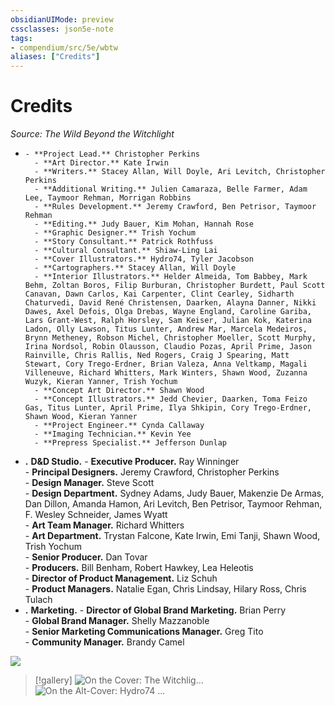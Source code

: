```yaml
---
obsidianUIMode: preview
cssclasses: json5e-note
tags:
- compendium/src/5e/wbtw
aliases: ["Credits"]
---
```

# Credits
*Source: The Wild Beyond the Witchlight* 

-     - **Project Lead.** Christopher Perkins    
        - **Art Director.** Kate Irwin    
        - **Writers.** Stacey Allan, Will Doyle, Ari Levitch, Christopher Perkins    
        - **Additional Writing.** Julien Camaraza, Belle Farmer, Adam Lee, Taymoor Rehman, Morrigan Robbins    
        - **Rules Development.** Jeremy Crawford, Ben Petrisor, Taymoor Rehman    
        - **Editing.** Judy Bauer, Kim Mohan, Hannah Rose    
        - **Graphic Designer.** Trish Yochum    
        - **Story Consultant.** Patrick Rothfuss    
        - **Cultural Consultant.** Shiaw-Ling Lai    
        - **Cover Illustrators.** Hydro74, Tyler Jacobson    
        - **Cartographers.** Stacey Allan, Will Doyle    
        - **Interior Illustrators.** Helder Almeida, Tom Babbey, Mark Behm, Zoltan Boros, Filip Burburan, Christopher Burdett, Paul Scott Canavan, Dawn Carlos, Kai Carpenter, Clint Cearley, Sidharth Chaturvedi, David René Christensen, Daarken, Alayna Danner, Nikki Dawes, Axel Defois, Olga Drebas, Wayne England, Caroline Gariba, Lars Grant-West, Ralph Horsley, Sam Keiser, Julian Kok, Katerina Ladon, Olly Lawson, Titus Lunter, Andrew Mar, Marcela Medeiros, Brynn Metheney, Robson Michel, Christopher Moeller, Scott Murphy, Irina Nordsol, Robin Olausson, Claudio Pozas, April Prime, Jason Rainville, Chris Rallis, Ned Rogers, Craig J Spearing, Matt Stewart, Cory Trego-Erdner, Brian Valeza, Anna Veltkamp, Magali Villeneuve, Richard Whitters, Mark Winters, Shawn Wood, Zuzanna Wuzyk, Kieran Yanner, Trish Yochum    
        - **Concept Art Director.** Shawn Wood    
        - **Concept Illustrators.** Jedd Chevier, Daarken, Toma Feizo Gas, Titus Lunter, April Prime, Ilya Shkipin, Cory Trego-Erdner, Shawn Wood, Kieran Yanner    
        - **Project Engineer.** Cynda Callaway    
        - **Imaging Technician.** Kevin Yee    
        - **Prepress Specialist.** Jefferson Dunlap    
- **.** **D&D Studio.**     - **Executive Producer.** Ray Winninger    
        - **Principal Designers.** Jeremy Crawford, Christopher Perkins    
        - **Design Manager.** Steve Scott    
        - **Design Department.** Sydney Adams, Judy Bauer, Makenzie De Armas, Dan Dillon, Amanda Hamon, Ari Levitch, Ben Petrisor, Taymoor Rehman, F. Wesley Schneider, James Wyatt    
        - **Art Team Manager.** Richard Whitters    
        - **Art Department.** Trystan Falcone, Kate Irwin, Emi Tanji, Shawn Wood, Trish Yochum    
        - **Senior Producer.** Dan Tovar    
        - **Producers.** Bill Benham, Robert Hawkey, Lea Heleotis    
        - **Director of Product Management.** Liz Schuh    
        - **Product Managers.** Natalie Egan, Chris Lindsay, Hilary Ross, Chris Tulach    
- **.** **Marketing.**     - **Director of Global Brand Marketing.** Brian Perry    
        - **Global Brand Manager.** Shelly Mazzanoble    
        - **Senior Marketing Communications Manager.** Greg Tito    
        - **Community Manager.** Brandy Camel    

![](/3-Mechanics/CLI/adventures/the-wild-beyond-the-witchlight/img/credits.webp#center)

> [!gallery]
> ![On the Cover: The Witchlig...](/3-Mechanics/CLI/adventures/the-wild-beyond-the-witchlight/img/credits2.webp#gallery "On the Cover: The Witchlight Carnival has come to town! On the back cover, a displacer beast finds 8-year-old Tyler Jacobson and leads him back to the carnival, where he belongs.")
> ![On the Alt-Cover: Hydro74 ...](/3-Mechanics/CLI/adventures/the-wild-beyond-the-witchlight/img/credits3.webp#gallery "On the Alt-Cover: Hydro74 presents Star, a displacer beast kitten that loves adventuring in the Feywild. A wondrous magic item called the Witchlight vane graces the back cover.")
